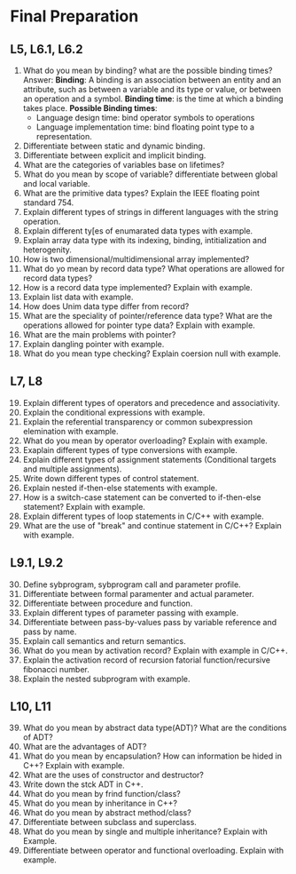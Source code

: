# **Final Preparation**

## L5, L6.1, L6.2

1. What do you mean by binding? what are the possible binding times?
Answer:
**Binding**: A binding is an association between an entity and an attribute, such as between a variable and its type or value, or between an operation and a symbol.
**Binding time**: is the time at which a binding takes place.
**Possible Binding times**:
    - Language design time: bind operator symbols to operations
    - Language implementation time: bind floating point type to a representation.
2. Differentiate between static and dynamic binding.
3. Differentiate between explicit and implicit binding.
4. What are the categories of variables base on lifetimes?
5. What do you mean by scope of variable? differentiate between global and local variable.
6. What are the primitive data types? Explain the IEEE floating point standard 754.
7. Explain different types of strings in different languages with the string operation.
8. Explain different ty[es of enumarated data types with example.
9. Explain array data type with its indexing, binding, intitialization and heterogenity.
10. How is two dimensional/multidimensional array implemented?
11. What do yo mean by record data type? What operations are allowed for record data types?
12. How is a record data type implemented? Explain with example.
13. Explain list data with example.
14. How does Unim data type differ from record?
15. What are the speciality of pointer/reference data type? What are the operations allowed for pointer type data? Explain with example.
16. What are the main problems with pointer?
17. Explain dangling pointer with example.
18. What do you mean type checking? Explain coersion null with example.

## L7, L8

19. Explain different types of operators and precedence and associativity.
20. Explain the conditional expressions with example.
21. Explain the referential transparency or common subexpression elemination with example.
22. What do you mean by operator overloading? Explain with example.
23. Exaplain different types of type conversions with example.
24. Explain different types of assignment statements (Conditional targets and multiple assignments).
25. Write down different types of control statement.
26. Explain nested if-then-else statements with example.
27. How is a switch-case statement can be converted to if-then-else statement? Explain with example.
28. Explain different types of loop statements in C/C++ with example.
29. What are the use of "break" and continue statement in C/C++? Explain with example.

## L9.1, L9.2

30. Define sybprogram, sybprogram call and parameter profile.
31. Differentiate between formal paramenter and actual parameter.
32. Differentiate between procedure and function.
33. Explain different types of parameter passing with example.
34. Differentiate between pass-by-values pass by variable reference and pass by name.
35. Explain call semantics and return semantics.
36. What do you mean by activation record? Explain with example in C/C++.
37. Explain the activation record of recursion fatorial function/recursive fibonacci number.
38. Explain the nested subprogram with example.

## L10, L11

39. What do you mean by abstract data type(ADT)? What are the conditions of ADT?
40. What are the advantages of ADT?
41. What do you mean by encapsulation? How can information be hided in C++? Explain with example.
42. What are the uses of constructor and destructor?
43. Write down the stck ADT in C++.
44. What do you mean by frind function/class?
45. What do you mean by inheritance in C++?
46. What do you mean by abstract method/class?
47. Differentiate between subclass and superclass.
48. What do you mean by single and multiple inheritance? Explain with Example.
49. Differentiate between operator and functional overloading. Explain with example.
